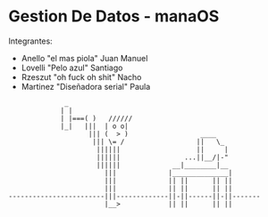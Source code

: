 # Gestion De Datos - manaOS
Integrantes: 
- Anello "el mas piola" Juan Manuel
- Lovelli "Pelo azul" Santiago
- Rzeszut "oh fuck oh shit" Nacho
- Martinez "Diseñadora serial" Paula

```
              _
             | |
             | |===( )   //////
             |_|   |||  | o o|
                    ||| (  > )                  ____
                     ||| \= /                  ||   \_
                      ||||||                   ||     |
                      ||||||                ...||__/|-"
                      ||||||             __|________|__
                        |||             |______________|
                        |||             || ||      || ||
                        |||             || ||      || ||
------------------------|||-------------||-||------||-||-------
                        |__>            || ||      || ||
```
